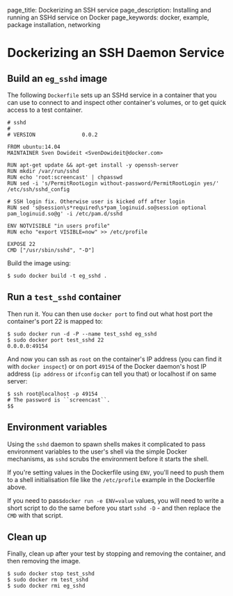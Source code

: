 page_title: Dockerizing an SSH service
page_description: Installing and running an SSHd service on Docker
page_keywords: docker, example, package installation, networking

# Dockerizing an SSH Daemon Service

## Build an `eg_sshd` image

The following `Dockerfile` sets up an SSHd service in a container that you
can use to connect to and inspect other container's volumes, or to get
quick access to a test container.

    # sshd
    #
    # VERSION               0.0.2

    FROM ubuntu:14.04
    MAINTAINER Sven Dowideit <SvenDowideit@docker.com>

    RUN apt-get update && apt-get install -y openssh-server
    RUN mkdir /var/run/sshd
    RUN echo 'root:screencast' | chpasswd
    RUN sed -i 's/PermitRootLogin without-password/PermitRootLogin yes/' /etc/ssh/sshd_config

    # SSH login fix. Otherwise user is kicked off after login
    RUN sed 's@session\s*required\s*pam_loginuid.so@session optional pam_loginuid.so@g' -i /etc/pam.d/sshd

    ENV NOTVISIBLE "in users profile"
    RUN echo "export VISIBLE=now" >> /etc/profile

    EXPOSE 22
    CMD ["/usr/sbin/sshd", "-D"]

Build the image using:

    $ sudo docker build -t eg_sshd .

## Run a `test_sshd` container

Then run it. You can then use `docker port` to find out what host port
the container's port 22 is mapped to:

    $ sudo docker run -d -P --name test_sshd eg_sshd
    $ sudo docker port test_sshd 22
    0.0.0.0:49154

And now you can ssh as `root` on the container's IP address (you can find it
with `docker inspect`) or on port `49154` of the Docker daemon's host IP address
(`ip address` or `ifconfig` can tell you that) or localhost if on same server:

    $ ssh root@localhost -p 49154
    # The password is ``screencast``.
    $$

## Environment variables

Using the `sshd` daemon to spawn shells makes it complicated to pass environment
variables to the user's shell via the simple Docker mechanisms, as `sshd` scrubs
the environment before it starts the shell.

If you're setting values in the Dockerfile using `ENV`, you'll need to push them
to a shell initialisation file like the `/etc/profile` example in the Dockerfile
above.

If you need to pass`docker run -e ENV=value` values, you will need to write a
short script to do the same before you start `sshd -D` - and then replace the
`CMD` with that script.

## Clean up

Finally, clean up after your test by stopping and removing the
container, and then removing the image.

    $ sudo docker stop test_sshd
    $ sudo docker rm test_sshd
    $ sudo docker rmi eg_sshd

